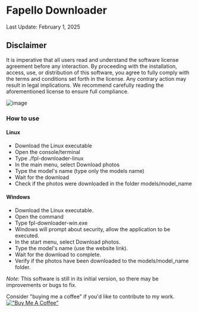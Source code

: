 # Fapello Downloader

Last Update: February 1, 2025

## Disclaimer
It is imperative that all users read and understand the software license agreement before any interaction. 
By proceeding with the installation, access, use, or distribution of this software, you agree to fully comply with the terms and conditions set forth in the license. 
Any contrary action may result in legal implications. We recommend carefully reading the aforementioned license to ensure full compliance.

![image](https://github.com/craftsmanapps/fpl-downloader-light-exec/assets/160058239/277240f4-06cd-4c74-b83e-b1bbc1ea4152)

### How to use
#### Linux
- Download the Linux executable
- Open the console/terminal
- Type ./fpl-downloader-linux
- In the main menu, select Download photos
- Type the model's name (type only the models name)
- Wait for the download
- Check if the photos were downloaded in the folder models/model_name

#### Windows
- Download the Linux executable.
- Open the command
- Type fpl-downloader-win.exe
- Windows will prompt about security, allow the application to be executed.
- In the start menu, select Download photos.
- Type the model's name (use the website link).
- Wait for the download to complete.
- Verify if the photos have been downloaded to the models/model_name folder.

*Note*: This software is still in its initial version, so there may be improvements or bugs to fix.

Consider "buying me a coffee" if you'd like to contribute to my work.
[!["Buy Me A Coffee"](https://www.buymeacoffee.com/assets/img/custom_images/orange_img.png)](https://www.buymeacoffee.com/craftsmanm7)
